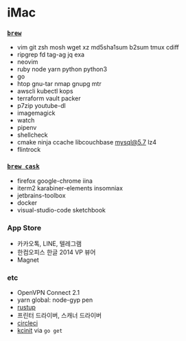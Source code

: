 iMac
========

### [`brew`]
- vim git zsh mosh wget xz md5sha1sum b2sum tmux cdiff
- ripgrep fd tag-ag jq exa
- neovim
- ruby node yarn python python3
- go
- htop gnu-tar nmap gnupg mtr
- awscli kubectl kops
- terraform vault packer
- p7zip youtube-dl
- imagemagick
- watch
- pipenv
- shellcheck
- cmake ninja ccache libcouchbase mysql@5.7 lz4
- flintrock

### [`brew cask`]
- firefox google-chrome iina
- iterm2 karabiner-elements insomniax
- jetbrains-toolbox
- docker
- visual-studio-code sketchbook

### App Store
- 카카오톡, LINE, 텔레그램
- 한컴오피스 한글 2014 VP 뷰어
- Magnet

### etc
- OpenVPN Connect 2.1
- yarn global: node-gyp pen
- [rustup]
- 프린터 드라이버, 스캐너 드라이버
- [circleci](https://circleci.com/docs/2.0/local-jobs/#installing-the-cli-locally)
- [kcinit] via `go get`

[`brew`]: http://brew.sh
[`brew cask`]: https://caskroom.github.io/
[rustup]: https://www.rust-lang.org/ko-KR/install.html
[kcinit]: https://github.com/keycloak/kcinit
